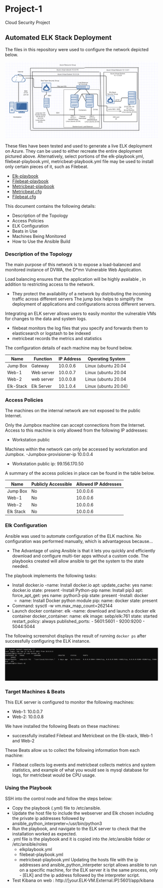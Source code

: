 # Project-1
Cloud Security Project 
## Automated ELK Stack Deployment

The files in this repository were used to configure the network depicted below.

 ![alt text](https://github.com/christopherowusu-appiah/Project-1/blob/main/repo/Diagram/Cloud_Security_Diagram.PNG)

These files have been tested and used to generate a live ELK deployment on Azure. They can be used to either recreate the entire deployment pictured above. Alternatively, select portions of the elk-playbook.yml, filebeat-playbook.yml, metricbeat-playbook.yml file may be used to install only certain pieces of it, such as Filebeat.

- [Elk-playbook](https://github.com/christopherowusu-appiah/Project-1/blob/main/repo/Ansible/Elk-playbook.yml) 
- [Filebeat-playbook](https://github.com/christopherowusu-appiah/Project-1/blob/main/repo/Ansible/filbeat-config.yml)
- [Metricbeat-playbook](https://github.com/christopherowusu-appiah/Project-1/blob/main/repo/Ansible/metricbeat-config.yml)
- [Metricbeat.cfg](https://github.com/christopherowusu-appiah/Project-1/blob/main/repo/Ansible/metricbeat-config.yml)
- [Filebeat.cfg](https://github.com/christopherowusu-appiah/Project-1/blob/main/repo/Ansible/filbeat-config.yml)


This document contains the following details:
- Description of the Topology
- Access Policies
- ELK Configuration
- Beats in Use
- Machines Being Monitored
- How to Use the Ansible Build


### Description of the Topology

The main purpose of this network is to expose a load-balanced and monitored instance of DVWA, the D*mn Vulnerable Web Application.

Load balancing ensures that the application will be highly available , in addition to restricting access to the network.
-   They protect the availability of a network by distributing the incoming traffic across different servers
	The jump box helps to simplify the deployment of applications and configurations across different servers. 

Integrating an ELK server allows users to easily monitor the vulnerable VMs for changes to the data and system logs.
- filebeat monitors the log files that you specify and forwards them to elasticsearch or logstash to be indexed
- metricbeat records the metrics and statistics 

The configuration details of each machine may be found below.

| Name     | Function  | IP Address | Operating System |
|----------|---------- |------------|------------------|
| Jump Box | Gateway   | 10.0.0.6   | Linux (ubuntu 20.04   |
| Web-1    | Web server| 10.0.0.7   | Linux (ubuntu 20.04   |
| Web-2    | web server| 10.0.0.8   | Linux (ubuntu 20.04   |
| Elk-Stack| Elk Server| 10.1.0.4   | Linux (ubuntu 20.04)  |

### Access Policies

The machines on the internal network are not exposed to the public Internet. 

Only the Jumpbox machine can accept connections from the Internet. Access to this machine is only allowed from the following IP addresses:
- Workstation public 

Machines within the network can only be accessed by workstation and Jumpbox.
-Jumpbox-provisioner-ip 10.0.0.4
- Workstation public ip:  99.156.170.50

A summary of the access policies in place can be found in the table below.

| Name     | Publicly Accessible | Allowed IP Addresses |
|----------|---------------------|----------------------|
| Jump Box  | No                  | 10.0.0.6       |
| Web-1       | No                  | 10.0.0.6        |
| Web-2       | No                  | 10.0.0.6        |
| Elk Stack  | No	        | 10.0.0.6         |
### Elk Configuration

Ansible was used to automate configuration of the ELK machine. No configuration was performed manually, which is advantageous because...
- The Advantage of using Ansible is that it lets you quickly and efficiently download and configure  multi-tier apps without a custom code. The playbooks created will allow ansible to get the system to the state needed.  

The playbook implements the following tasks:
- Install docker.io
	-name: Install docker.io apt: update_cache: yes name: docker.io state: present
-Install Python-pip
	name: Install pip3 apt: force_apt_get: yes name: python3-pip state: present
-Install: docker
	- name: Install Docker python module pip: name: docker state: present
- Command: sysctl -w vm.max_map_count=262144
- Launch docker container: elk
	-name: download and launch a docker elk container docker_container: name: elk image: sebp/elk:761 state: started restart_policy: always published_ports: - 5601:5601 - 9200:9200 - 5044:5044

The following screenshot displays the result of running `docker ps` after successfully configuring the ELK instance.

 ![alt text](https://github.com/christopherowusu-appiah/Project-1/blob/main/repo/Images/Sudo_docker_ps_screenshot.PNG)


### Target Machines & Beats
This ELK server is configured to monitor the following machines:
- Web-1: 10.0.0.7
- Web-2: 10.0.0.8

We have installed the following Beats on these machines:
- successfully installed Filebeat and Metricbeat on the Elk-stack, Web-1 and Web-2

These Beats allow us to collect the following information from each machine:
- Filebeat collects log events and metricbeat collects metrics and system statistics, and example of what you would see is mysql database for logs, for metricbeat would be CPU usage.


### Using the Playbook

SSH into the control node and follow the steps below:
- Copy the playbook (.yml) file to /etc/ansible.
- Update the host file to include the webserver and Elk chosen including the   private ip addresses followed by  ansible_python_interpreter=/usr/bin/python3
- Run the playbook, and navigate to the ELK server to check that the installation worked as expected.
- .yml file is the playbook and it is copied into the /etc/ansible folder or /etc/ansible/roles 
 	- elkplaybook.yml
	- filebeat-playbook.yml
	- metricbeat-playbook.yml
Updating the hosts file with the ip addresses and ansible_python_interpeter script allows ansible to run on a specific machine, for the ELK server it is the same process, only - [ELK] and the ip address followed by the interpreter script. 
- Test Kibana on web : http://[your.ELK-VM.External.IP]:5601/app/kibana
